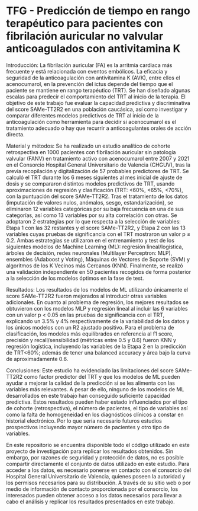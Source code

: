 # TFG - Predicción de tiempo en rango terapéutico para pacientes con fibrilación auricular no valvular anticoagulados con antivitamina K

Introducción: La fibrilación auricular (FA) es la arritmia cardiaca más frecuente y está relacionada con eventos embólicos. La eficacia y seguridad de la anticoagulación con antivitamina K (AVK), entre ellos el acenocumarol, en la prevención del ictus depende del tiempo que el paciente se mantiene en rango terapéutico (TRT). Se han diseñado algunas escalas para predecir el comportamiento del TRT al inicio de la terapia. El objetivo de este trabajo fue evaluar la capacidad predictiva y discriminativa del score SAMe-TT2R2 en una población caucásica, así como investigar y comparar diferentes modelos predictivos de TRT al inicio de la anticoagulación como herramienta para decidir si acenocumarol es el tratamiento adecuado o hay que recurrir a anticoagulantes orales de acción directa. 

Material y métodos: Se ha realizado un estudio analítico de cohorte retrospectiva en 1000 pacientes con fibrilación auricular sin patología valvular (FANV) en tratamiento activo con acenocumarol entre 2007 y 2021 en el Consorcio Hospital General Universitario de Valencia (CHGUV), tras la previa recopilación y digitalización de 57 probables predictores de TRT. Se calculó el TRT durante los 6 meses siguientes al mes inicial de ajuste de dosis y se compararon distintos modelos predictivos de TRT, usando aproximaciones de regresión y clasificación (TRT: <60%, <65%, <70%), con la puntuación del score SAMe-TT2R2. Tras el tratamiento de los datos (imputación de valores nulos, anómalos, sesgo, estandarización), se eliminaron 12 variables categóricas por su baja frecuencia en una de sus categorías, así como 13 variables por su alta correlación con otras. Se adoptaron 2 estrategias por lo que respecta a la selección de variables: Etapa 1 con las 32 restantes y el score SAMe-TT2R2, y Etapa 2 con las 13 variables cuyas pruebas de significancia con el TRT mostraron un valor p ≤ 0.2. Ambas estrategias se utilizaron en el entrenamiento y test de los siguientes modelos de Machine Learning (ML): regresión lineal/logística, árboles de decisión, redes neuronales (Multilayer Perceptron: MLP), ensembles (Adaboost y Voting), Máquinas de Vectores de Soporte (SVM) y algoritmos de los K Vecinos más Cercanos (KNN). Finalmente, se realizó una validación independiente en 50 pacientes recogidos de forma posterior a la selección de los modelos óptimos en la fase de test.

Resultados: Los resultados de los modelos de ML utilizando únicamente el score SAMe-TT2R2 fueron mejorados al introducir otras variables adicionales. En cuanto al problema de regresión, los mejores resultados se obtuvieron con los modelos MLP y regresión lineal al incluir las 6 variables con un valor p < 0.05 en las pruebas de significancia con el TRT, explicando un 3.5% y 4% respectivamente de la variabilidad de los datos y los únicos modelos con un R2 ajustado positivo. Para el problema de clasificación, los modelos más equilibrados en referencia al f1 score, precisión y recall/sensibilidad (métricas entre 0.5 y 0.6) fueron KNN y regresión logística, incluyendo las variables de la Etapa 2 en la predicción de TRT<60%; además de tener una balanced accuracy y área bajo la curva de aproximadamente 0.6.

Conclusiones: Este estudio ha evidenciado las limitaciones del score SAMe-TT2R2 como factor predictor del TRT y que los modelos de ML pueden ayudar a mejorar la calidad de la predicción si se les alimenta con las variables más relevantes. A pesar de ello, ninguno de los modelos de ML desarrollados en este trabajo han conseguido suficiente capacidad predictiva. Estos resultados pueden haber estado influenciados por el tipo de cohorte (retrospectiva), el número de pacientes, el tipo de variables así como la falta de homogeneidad en los diagnósticos clínicos a constar en historial electrónico. Por lo que sería necesario futuros estudios prospectivos incluyendo mayor número de pacientes y otro tipo de variables.

En este repositorio se encuentra disponible todo el código utilizado en este proyecto de investigación para replicar los resultados obtenidos. Sin embargo, por razones de seguridad y protección de datos, no es posible compartir directamente el conjunto de datos utilizado en este estudio. Para acceder a los datos, es necesario ponerse en contacto con el consorcio del Hospital General Universitario de Valencia, quienes poseen la autoridad y los permisos necesarios para su distribución. A través de su sitio web o por medio de información de contacto proporcionada por el consorcio, los interesados pueden obtener acceso a los datos necesarios para llevar a cabo el análisis y replicar los resultados presentados en este trabajo.
